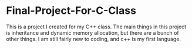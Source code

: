 # Final-Project-For-C-Class
This is a project I created for my C++ class. The main things in this project is inheritance and dynamic memory allocation, but there are a bunch of other things. I am still fairly new to coding, and c++ is my first language.
